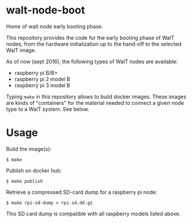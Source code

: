 walt-node-boot
==============

Home of walt node early booting phase.

This repository provides the code for the early booting phase of WalT nodes,
from the hardware initialization up to the hand-off to the selected WalT image.

As of now (sept 2016), the following types of WalT nodes are available:
* raspberry pi B/B+
* raspberry pi 2 model B
* raspberry pi 3 model B

Typing `make` in this repository allows to build docker images.
These images are kinds of "containers" for the material needed to
connect a given node type to a WalT system. See below.

Usage
=====

Build the image(s):
```
$ make
```

Publish on docker hub:
```
$ make publish
```

Retrieve a compressed SD-card dump for a raspberry pi node:
```
$ make rpi-sd-dump > rpi-sd.dd.gz
```
This SD card dump is compatible with all raspberry models listed above.

